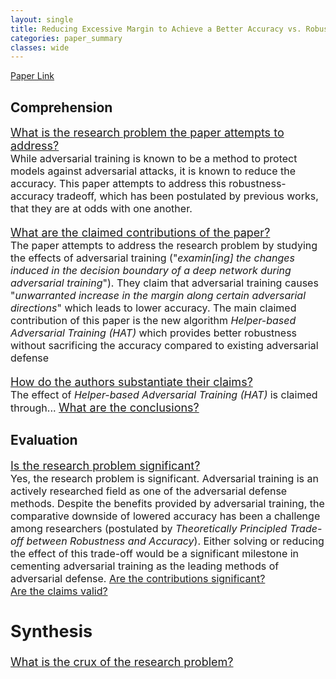 ```yaml
---
layout: single
title: Reducing Excessive Margin to Achieve a Better Accuracy vs. Robustness Trade-off
categories: paper_summary
classes: wide
---
```


[Paper Link]([https://link-url-here.org](https://openreview.net/pdf?id=Azh9QBQ4tR7))

<h2>Comprehension</h2>
<font size="4">
<ins>What is the research problem the paper attempts to address?</ins><br>
  <font size="3.5">
  While adversarial training is known to be a method to protect models against adversarial attacks, it is known to reduce the accuracy. This paper attempts to address this robustness-accuracy tradeoff, which has been postulated by previous works, that they are at odds with one another.<br>
  </font>
  
<ins>What are the claimed contributions of the paper?</ins><br>
  <font size="3.5">
  The paper attempts to address the research problem by studying the effects of adversarial training ("<em>examin[ing] the changes induced in the decision boundary of a deep network during adversarial training</em>"). They claim that adversarial training causes "<em>unwarranted increase in the margin along certain adversarial directions</em>" which leads to lower accuracy. The main claimed contribution of this paper is the new algorithm <em>Helper-based Adversarial Training (HAT)</em> which provides better robustness without sacrificing the accuracy compared to existing adversarial defense<br>
  </font>
  
<ins>How do the authors substantiate their claims?</ins><br>
  <font size="3.5">
  The effect of <em>Helper-based Adversarial Training (HAT)</em> is claimed through...
  </font>
<ins>What are the conclusions?</ins>
</font>  

<h2>Evaluation</h2>
<font size="4">
<ins>Is the research problem significant?</ins><br>
  <font size="3.5">
  Yes, the research problem is significant. Adversarial training is an actively researched field as one of the adversarial defense methods. Despite the benefits provided by adversarial training, the comparative downside of lowered accuracy has been a challenge among researchers (postulated by <em>Theoretically Principled Trade-off between Robustness and Accuracy</em>). Either solving or reducing the effect of this trade-off would be a significant milestone in cementing adversarial training as the leading methods of adversarial defense.
<ins>Are the contributions significant?</ins><br>
<ins>Are the claims valid?</ins><br>
</font>


<h2>Synthesis</h2>
<font size="4">
<ins>What is the crux of the research problem?</ins><br>
</font>
